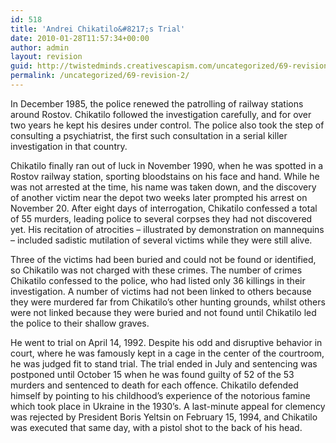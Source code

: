 ```yaml
---
id: 518
title: 'Andrei Chikatilo&#8217;s Trial'
date: 2010-01-28T11:57:34+00:00
author: admin
layout: revision
guid: http://twistedminds.creativescapism.com/uncategorized/69-revision-2/
permalink: /uncategorized/69-revision-2/
---
```

<p class="dropcap-first">
  In December 1985, the police renewed the patrolling of railway stations around Rostov. Chikatilo followed the investigation carefully, and for over two years he kept his desires under control. The police also took the step of consulting a psychiatrist, the first such consultation in a serial killer investigation in that country.
</p>

Chikatilo finally ran out of luck in November 1990, when he was spotted in a Rostov railway station, sporting bloodstains on his face and hand. While he was not arrested at the time, his name was taken down, and the discovery of another victim near the depot two weeks later prompted his arrest on November 20. After eight days of interrogation, Chikatilo confessed a total of 55 murders, leading police to several corpses they had not discovered yet. His recitation of atrocities &#8211; illustrated by demonstration on mannequins &#8211; included sadistic mutilation of several victims while they were still alive.

Three of the victims had been buried and could not be found or identified, so Chikatilo was not charged with these crimes. The number of crimes Chikatilo confessed to the police, who had listed only 36 killings in their investigation. A number of victims had not been linked to others because they were murdered far from Chikatilo&#8217;s other hunting grounds, whilst others were not linked because they were buried and not found until Chikatilo led the police to their shallow graves.

He went to trial on April 14, 1992. Despite his odd and disruptive behavior in court, where he was famously kept in a cage in the center of the courtroom, he was judged fit to stand trial. The trial ended in July and sentencing was postponed until October 15 when he was found guilty of 52 of the 53 murders and sentenced to death for each offence. Chikatilo defended himself by pointing to his childhood&#8217;s experience of the notorious famine which took place in Ukraine in the 1930&#8217;s. A last-minute appeal for clemency was rejected by President Boris Yeltsin on February 15, 1994, and Chikatilo was executed that same day, with a pistol shot to the back of his head.